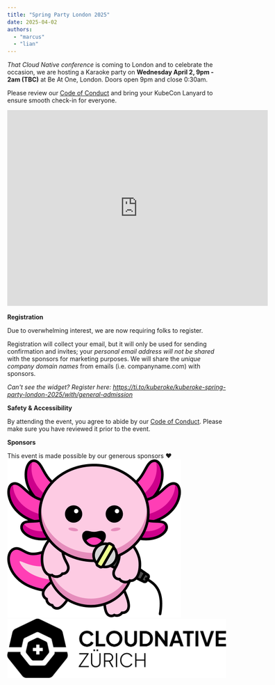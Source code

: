```yaml
---
title: "Spring Party London 2025"
date: 2025-04-02
authors:
  - "marcus"
  - "lian"
---
```


_That Cloud Native conference_ is coming to London and to celebrate the occasion, we are hosting a Karaoke party on **Wednesday April 2, 9pm - 2am (TBC)** at Be At One, London.
Doors open 9pm and close 0:30am.

Please review our [Code of Conduct](/coc) and bring your KubeCon Lanyard to ensure smooth check-in for everyone.

<iframe src="https://www.google.com/maps/embed?pb=!1m18!1m12!1m3!1d4965.675526761685!2d-0.08840311759728454!3d51.5161923553084!2m3!1f0!2f0!3f0!3m2!1i1024!2i768!4f13.1!3m3!1m2!1s0x48761da0715743c3%3A0x2489027afe1babae!2sBe%20At%20One%20-%20Liverpool%20Street!5e0!3m2!1sen!2snl!4v1739894435679!5m2!1sen!2snl" width="600" height="450" style="border:0;" allowfullscreen="" loading="lazy" referrerpolicy="no-referrer-when-downgrade"></iframe>

**Registration**

Due to overwhelming interest, we are now requiring folks to register.

Registration will collect your email, but it will only be used for sending confirmation and invites; your *personal email address will not be shared* with the sponsors for marketing purposes. We will share the *unique company domain names* from emails (i.e. companyname.com) with sponsors.

<tito-widget event="kuberoke/kuberoke-spring-party-london-2025"></tito-widget>
*Can't see the widget? Register here: https://ti.to/kuberoke/kuberoke-spring-party-london-2025/with/general-admission*

**Safety & Accessibility**

By attending the event, you agree to abide by our [Code of Conduct](/coc). Please make sure you have reviewed it prior to the event.

**Sponsors**

This event is made possible by our generous sponsors ❤️
[![Edera](edera.png)](https://edera.dev/)
[![Cloud Native Zurich](cloud-native-zurich.png)](https://cloudnativezurich.ch/)
